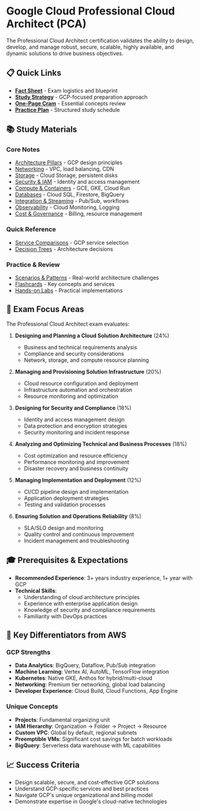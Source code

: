# Google Cloud Professional Cloud Architect (PCA)

The Professional Cloud Architect certification validates the ability to design, develop, and manage robust, secure, scalable, highly available, and dynamic solutions to drive business objectives.

## 📋 Quick Links

- [**Fact Sheet**](fact-sheet.md) - Exam logistics and blueprint
- [**Study Strategy**](strategy.md) - GCP-focused preparation approach
- [**One-Page Cram**](cram-1p.md) - Essential concepts review
- [**Practice Plan**](practice-plan.md) - Structured study schedule

## 📚 Study Materials

### Core Notes
- [Architecture Pillars](notes/architecture-pillars.md) - GCP design principles
- [Networking](notes/networking.md) - VPC, load balancing, CDN
- [Storage](notes/storage.md) - Cloud Storage, persistent disks
- [Security & IAM](notes/security-iam.md) - Identity and access management
- [Compute & Containers](notes/compute-containers.md) - GCE, GKE, Cloud Run
- [Databases](notes/databases.md) - Cloud SQL, Firestore, BigQuery
- [Integration & Streaming](notes/integration-streaming.md) - Pub/Sub, workflows
- [Observability](notes/observability.md) - Cloud Monitoring, Logging
- [Cost & Governance](notes/cost-governance.md) - Billing, resource management

### Quick Reference
- [Service Comparisons](cheat-sheets/service-comparisons.md) - GCP service selection
- [Decision Trees](cheat-sheets/decision-trees.md) - Architecture decisions

### Practice & Review
- [Scenarios & Patterns](scenarios.md) - Real-world architecture challenges
- [Flashcards](flashcards.md) - Key concepts and services
- [Hands-on Labs](labs/) - Practical implementations

## 🎯 Exam Focus Areas

The Professional Cloud Architect exam evaluates:

1. **Designing and Planning a Cloud Solution Architecture** (24%)
   - Business and technical requirements analysis
   - Compliance and security considerations
   - Network, storage, and compute resource planning

2. **Managing and Provisioning Solution Infrastructure** (20%)
   - Cloud resource configuration and deployment
   - Infrastructure automation and orchestration
   - Resource monitoring and optimization

3. **Designing for Security and Compliance** (18%)
   - Identity and access management design
   - Data protection and encryption strategies
   - Security monitoring and incident response

4. **Analyzing and Optimizing Technical and Business Processes** (18%)
   - Cost optimization and resource efficiency
   - Performance monitoring and improvement
   - Disaster recovery and business continuity

5. **Managing Implementation and Deployment** (12%)
   - CI/CD pipeline design and implementation
   - Application deployment strategies
   - Testing and validation processes

6. **Ensuring Solution and Operations Reliability** (8%)
   - SLA/SLO design and monitoring
   - Quality control and continuous improvement
   - Incident management and troubleshooting

## 🎓 Prerequisites & Expectations

- **Recommended Experience**: 3+ years industry experience, 1+ year with GCP
- **Technical Skills**: 
  - Understanding of cloud architecture principles
  - Experience with enterprise application design
  - Knowledge of security and compliance requirements
  - Familiarity with DevOps practices

## 🌟 Key Differentiators from AWS

### GCP Strengths
- **Data Analytics**: BigQuery, Dataflow, Pub/Sub integration
- **Machine Learning**: Vertex AI, AutoML, TensorFlow integration
- **Kubernetes**: Native GKE, Anthos for hybrid/multi-cloud
- **Networking**: Premium tier networking, global load balancing
- **Developer Experience**: Cloud Build, Cloud Functions, App Engine

### Unique Concepts
- **Projects**: Fundamental organizing unit
- **IAM Hierarchy**: Organization → Folder → Project → Resource
- **Custom VPC**: Global by default, regional subnets
- **Preemptible VMs**: Significant cost savings for batch workloads
- **BigQuery**: Serverless data warehouse with ML capabilities

## 📈 Success Criteria

- Design scalable, secure, and cost-effective GCP solutions
- Understand GCP-specific services and best practices
- Navigate GCP's unique organizational and billing model
- Demonstrate expertise in Google's cloud-native technologies